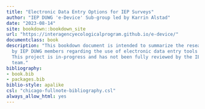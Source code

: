 ```yaml
--- 
title: "Electronic Data Entry Options for IEP Surveys"
author: "IEP DUWG 'e-Device' Sub-group led by Karrin Alstad"
date: "2023-08-14"
site: bookdown::bookdown_site
url: "https://interagencyecologicalprogram.github.io/e-device/"
documentclass: book
description: "This bookdown document is intended to summarize the research collected
  by IEP DUWG members regarding the use of electronic data entry tools in IEP Surveys.
  This project is in-progress and has not been fully reviewed by the IEP DUWG e-device
  team."
bibliography:
- book.bib
- packages.bib
biblio-style: apalike
csl: "chicago-fullnote-bibliography.csl"
always_allow_html: yes
---
```




